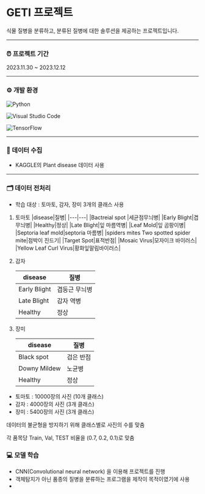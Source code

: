# GETI 프로젝트

식물 질병을 분류하고, 분류된 질병에 대한 솔루션을 제공하는 
프로젝트입니다.


----

### ⏰ 프로젝트 기간
2023.11.30 ~ 2023.12.12

----
### ⚙️ 개발 환경
![Python](https://img.shields.io/badge/python-3670A0?style=for-the-badge&logo=python&logoColor=ffdd54)

![Visual Studio Code](https://img.shields.io/badge/Visual%20Studio%20Code-0078d7.svg?style=for-the-badge&logo=visual-studio-code&logoColor=white)

![TensorFlow](https://img.shields.io/badge/TensorFlow-%23FF6F00.svg?style=for-the-badge&logo=TensorFlow&logoColor=white)

---
### 📂 데이터 수집

- KAGGLE의 Plant disease 데이터 사용

----

### 🗂️ 데이터 전처리
- 학습 대상 : 토마토, 감자, 장미 3개의 클래스 사용

1. 토마토
    |disease|질병|
    |---|---|
    |Bactreial spot |세균점무늬병|
    |Early Blight|겹무늬병|
    |Healthy|정상|
    |Late Blight|잎 마름역병|
    |Leaf Mold|잎 곰팡이병|
    |Septoria leaf mold|septoria 마름병|
    |spiders mites Two spotted spider mite|점박이 진드기|
    |Target Spot|표적반점|
    |Mosaic Virus|모자이크 바이러스|
    |Yellow Leaf Curl Virus|황화잎말림바이러스|

2. 감자
    
    |disease|질병|
    |-------|----|
    |Early Blight|겹둥근 무늬병|
    |Late Blight|감자 역병|
    |Healthy|정상|

3. 장미

    |disease|질병|
    |---|---|
    |Black spot|검은 반점|
    |Downy Mildew|노균병|
    |Healthy|정상|

- 토마토 : 10000장의 사진 (10개 클래스)
- 감자 : 4000장의 사진 (3개 클래스)
- 장미 : 5400장의 사진 (3개 클래스)

데이터의 불균형을 방지하기 위해 클래스별로 사진의 수를 맞춤

각 품목당 Train, Val, TEST 비율을 (0.7, 0.2, 0.1)로 맞춤

### 💻 모델 학습

- CNN(Convolutional neural network) 을 이용해 프로젝트를 진행
- 객체탐지가 아닌 품종의 질병을 분류하는 프로그램을 제작이 목적이였기에 사용
-